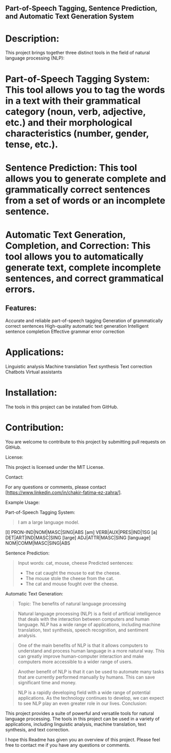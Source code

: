 ## Part-of-Speech Tagging, Sentence Prediction, and Automatic Text Generation System

# Description:

This project brings together three distinct tools in the field of natural language processing (NLP):

# Part-of-Speech Tagging System: This tool allows you to tag the words in a text with their grammatical category (noun, verb, adjective, etc.) and their morphological characteristics (number, gender, tense, etc.).

# Sentence Prediction: This tool allows you to generate complete and grammatically correct sentences from a set of words or an incomplete sentence.

# Automatic Text Generation, Completion, and Correction: This tool allows you to automatically generate text, complete incomplete sentences, and correct grammatical errors.

## Features:

Accurate and reliable part-of-speech tagging
Generation of grammatically correct sentences
High-quality automatic text generation
Intelligent sentence completion
Effective grammar error correction

# Applications:

Linguistic analysis
Machine translation
Text synthesis
Text correction
Chatbots
Virtual assistants

# Installation:

The tools in this project can be installed from GitHub.

# Contribution:

You are welcome to contribute to this project by submitting pull requests on GitHub.

License:

This project is licensed under the MIT License.

Contact:

For any questions or comments, please contact [https://www.linkedin.com/in/chakir-fatima-ez-zahra/].

Example Usage:

Part-of-Speech Tagging System:
> I am a large language model.
>
[I]	PRON-IND|NOM|MASC|SING|ABS
[am]	VERB|AUX|PRES|IND|1SG
[a]	DET|ART|IND|MASC|SING
[large]	ADJ|ATTR|MASC|SING
[language]	NOM|COMM|MASC|SING|ABS

Sentence Prediction:
> Input words: cat, mouse, cheese
> Predicted sentences:
> * The cat caught the mouse to eat the cheese.
> * The mouse stole the cheese from the cat.
> * The cat and mouse fought over the cheese.

Automatic Text Generation:

> Topic: The benefits of natural language processing

> Natural language processing (NLP) is a field of artificial intelligence that deals with the interaction between computers and human language. NLP has a wide range of applications, including machine translation, text synthesis, speech recognition, and sentiment analysis.

> One of the main benefits of NLP is that it allows computers to understand and process human language in a more natural way. This can greatly improve human-computer interaction and make computers more accessible to a wider range of users.

> Another benefit of NLP is that it can be used to automate many tasks that are currently performed manually by humans. This can save significant time and money.

> NLP is a rapidly developing field with a wide range of potential applications. As the technology continues to develop, we can expect to see NLP play an even greater role in our lives.
Conclusion:

This project provides a suite of powerful and versatile tools for natural language processing. The tools in this project can be used in a variety of applications, including linguistic analysis, machine translation, text synthesis, and text correction.

I hope this Readme has given you an overview of this project. Please feel free to contact me if you have any questions or comments.
